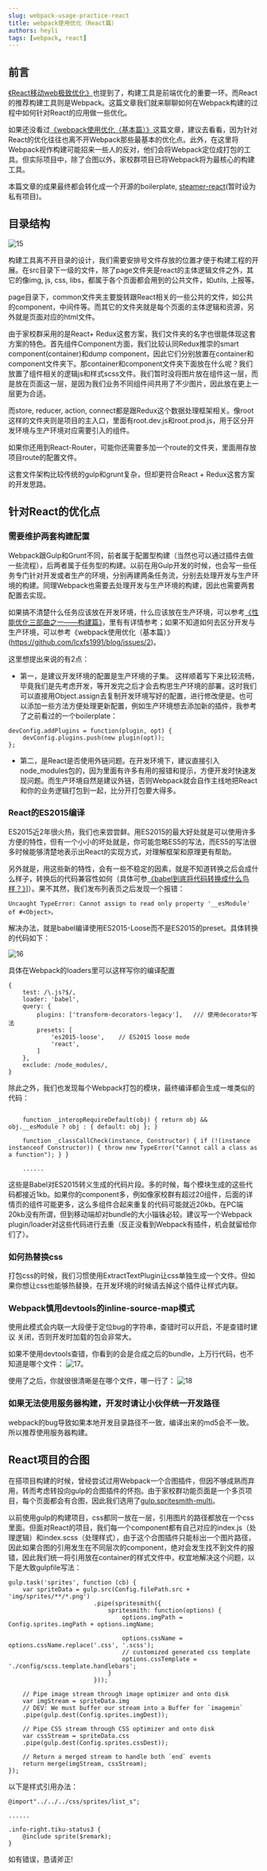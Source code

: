 ```yaml
---
slug: webpack-usage-practice-react
title: webpack使用优化（React篇）
authors: heyli
tags: [webpack, react]
---
```


## 前言

[《React移动web极致优化》](https://github.com/lcxfs1991/blog/issues/8)也提到了，构建工具是前端优化的重要一环。而React的推荐构建工具则是Webpack。这篇文章我们就来聊聊如何在Webpack构建的过程中如何针对React的应用做一些优化。

如果还没看过[《webpack使用优化（基本篇）》](https://github.com/lcxfs1991/blog/issues/2)这篇文章，建议去看看，因为针对React的优化往往也离不开Webpack那些最基本的优化点。此外，在这里将Webpack视作构建可能招来一些人的反对，他们会将Webpack定位成打包的工具。但实际项目中，除了合图以外，家校群项目已将Webpack将为最核心的构建工具。

本篇文章的成果最终都会转化成一个开源的boilerplate, [steamer-react](https://github.com/lcxfs1991/steamer-react)(暂时设为私有项目)。
## 目录结构

![15](./1.png)

构建工具离不开目录的设计，我们需要安排号文件存放的位置才便于构建工程的开展。在src目录下一级的文件，除了page文件夹是react的主体逻辑文件之外，其它的像img, js, css, libs，都属于各个页面都会用到的公共文件，如utils, 上报等。

page目录下，common文件夹主要旋转跟React相关的一些公共的文件，如公共的component，中间件等。而其它的文件夹就是每个页面的主体逻辑和资源，另外就是页面对应的html文件。

由于家校群采用的是React+ Redux这套方案，我们文件夹的名字也很能体现这套方案的特色。首先组件Component方面，我们比较认同Redux推崇的smart component(container)和dump component，因此它们分别放置在container和component文件夹下。那container和component文件夹下面放在什么呢？我们放置了组件相关的逻辑js和样式scss文件。我们暂时没将图片放在组件这一层，而是放在页面这一层，是因为我们业务不同组件间共用了不少图片，因此放在更上一层更为合适。

而store, reducer, action, connect都是跟Redux这个数据处理框架相关。像root这样的文件夹则是项目的主入口，里面有root.dev.js和root.prod.js，用于区分开发环境与生产环境对应需要引入的组件。

如果你还用到React-Router，可能你还需要多加一个route的文件夹，里面用存放项目route的配置文件。

这套文件架构比较传统的gulp和grunt复杂，但却更符合React + Redux这套方案的开发思路。
## 针对React的优化点
### 需要维护两套构建配置

Webpack跟Gulp和Grunt不同，前者属于配置型构建（当然也可以通过插件去做一些流程），后两者属于任务型的构建。以前在用Gulp开发的时候，也会写一些任务专门针对开发或者生产的环境，分别再建两条任务流，分别去处理开发与生产环境的构建。同理Webpack也需要去处理开发与生产环境的构建，因此也需要两套配置去实现。

如果搞不清楚什么任务应该放在开发环境，什么应该放在生产环境，可以参考[《性能优化三部曲之一——构建篇》](https://github.com/lcxfs1991/blog/issues/4)，里有有详情参考；如果不知道如何去区分开发与生产环境，可以参考《webpack使用优化（基本篇）》(https://github.com/lcxfs1991/blog/issues/2)。

这里想提出来说的有2点：
- 第一，是建议开发环境的配置是生产环境的子集。
  这样顺着写下来比较流畅，毕竟我们是先考虑开发，等开发完之后才会去构思生产环境的部署。这时我们可以直接用Object.assign去复制开发环境写好的配置，进行修改便是。也可以添加一些方法方便处理更新配置，例如生产环境想去添加新的插件，我参考了之前看过的一个boilerplate：

```
devConfig.addPlugins = function(plugin, opt) {
    devConfig.plugins.push(new plugin(opt));
};
```
- 第二，是React是否使用外链问题。在开发环境下，建议直接引入node_modules包的，因为里面有许多有用的报错和提示，方便开发时快速发现问题。而生产环境自然是建议外链，否则Webpack就会自作主线地把React和你的业务逻辑打包到一起，比分开打包要大得多。
### React的ES2015编译

ES2015近2年很火热，我们也来尝尝鲜。用ES2015的最大好处就是可以使用许多方便的特性，但有一个小小的坏处就是，你可能忽略ES5的写法，而ES5的写法很多时候能够清楚地表示出React的实现方式，对理解框架和原理更有帮助。

另外就是，用这些新的特性，会有一些不稳定的因素，就是不知道转换之后会成什么样子，转换后的代码兼容性如何（具体可参[《babel到底将代码转换成什么鸟样？》](https://github.com/lcxfs1991/blog/issues/9)]）。果不其然，我们发布列表页之后发现一个报错：

```
Uncaught TypeError: Cannot assign to read only property '__esModule' of #<Object>。
```

解决办法，就是babel编译使用ES2015-Loose而不是ES2015的preset。具体转换的代码如下：

![16](./2.png)

具体在Webpack的loaders里可以这样写你的编译配置

```
{ 
    test: /\.js?$/,
    loader: 'babel',
    query: {
        plugins: ['transform-decorators-legacy'],   /// 使用decorator写法
        presets: [
            'es2015-loose',    // ES2015 loose mode
            'react',
        ]
    },
    exclude: /node_modules/,
}
```

除此之外，我们也发现每个Webpack打包的模块，最终编译都会生成一堆类似的代码：

```

    function _interopRequireDefault(obj) { return obj && obj.__esModule ? obj : { default: obj }; }

    function _classCallCheck(instance, Constructor) { if (!(instance instanceof Constructor)) { throw new TypeError("Cannot call a class as a function"); } }

    ......
```

这些是Babel对ES2015转义生成的代码片段。多的时候，每个模块生成的这些代码都接近1kb。如果你的component多，例如像家校群有超过20组件，后面的详情页的组件可能更多，这么多组件合起来重复的代码可能就近20kb。在PC端20kb没有所谓，但到移动端却对bundle的大小锱铢必较。建议写一个Webpack plugin/loader对这些代码进行去重（反正没看到Webpack有插件，机会就留给你们了）。
### 如何热替换css

打包css的时候，我们习惯使用ExtractTextPlugin让css单独生成一个文件。但如果你想让css也能够热替换，在开发环境的时候请去掉这个插件让样式内联。
### Webpack慎用devtools的inline-source-map模式

使用此模式会内联一大段便于定位bug的字符串，查错时可以开启，不是查错时建议
关闭，否则开发时加载的包会非常大。

如果不使用devtools查错，你看到的会是合成之后的bundle，上万行代码，也不知道是哪个文件：
![17](./3.png)。

使用了之后，你就很很清晰是在哪个文件，哪一行了：
![18](./4.png)
### 如果无法使用服务器构建，开发时请让小伙伴统一开发路径

webpack的bug导致如果本地开发目录路径不一致，编译出来的md5会不一致。所以推荐使用服务器构建。
## React项目的合图

在搭项目构建的时候，曾经尝试过用Webpack一个合图插件，但因不够成熟而弃用，转而考虑转投向gulp的合图插件的怀抱。由于家校群功能页面是一个多页项目，每个页面都会有合图，因此我们选用了[gulp.spritesmith-multi](https://www.npmjs.com/package/gulp.spritesmith-multi)。

以前使用gulp的构建项目，css都同一放在一层，引用图片的路径都放在一个css里面。但面对React的项目，我们每一个component都有自己对应的index.js（处理逻辑）和index.scss（处理样式），由于这个合图插件只能标出一个图片路径，因此如果合图的引用发生在不同层次的component，绝对会发生找不到文件的报错，因此我们统一将引用放在container的样式文件中，权宜地解决这个问题，以下是大致gulpfile写法：

```
gulp.task('sprites', function (cb) {
    var spriteData = gulp.src(Config.filePath.src + 'img/sprites/**/*.png')
                        .pipe(spritesmith({
                            spritesmith: function(options) {
                                options.imgPath = Config.sprites.imgPath + options.imgName;

                                options.cssName = options.cssName.replace('.css', '.scss');
                                // customized generated css template
                                options.cssTemplate = './config/scss.template.handlebars';
                            }
                        }));

    // Pipe image stream through image optimizer and onto disk
    var imgStream = spriteData.img
    // DEV: We must buffer our stream into a Buffer for `imagemin`
    .pipe(gulp.dest(Config.sprites.imgDest));

    // Pipe CSS stream through CSS optimizer and onto disk
    var cssStream = spriteData.css
    .pipe(gulp.dest(Config.sprites.cssDest));

    // Return a merged stream to handle both `end` events
    return merge(imgStream, cssStream);
});
```

以下是样式引用办法：

```
@import"../../../css/sprites/list_s";

......

.info-right.tiku-status3 {
    @include sprite($remark);
}
```

如有错误，恳请斧正!

